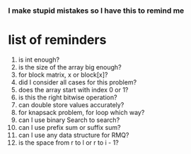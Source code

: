 ### I make stupid mistakes so I have this to remind me

# list of reminders

1. is int enough?
2. is the size of the array big enough?
3. for block matrix, x or block[x]?
4. did I consider all cases for this problem?
5. does the array start with index 0 or 1?
6. is this the right bitwise operation?
7. can double store values accurately?
8. for knapsack problem, for loop which way?
9. can I use binary Search to search?
10. can I use prefix sum or suffix sum?
11. can I use any data structure for RMQ?
12. is the space from r to l or r to i - 1?
